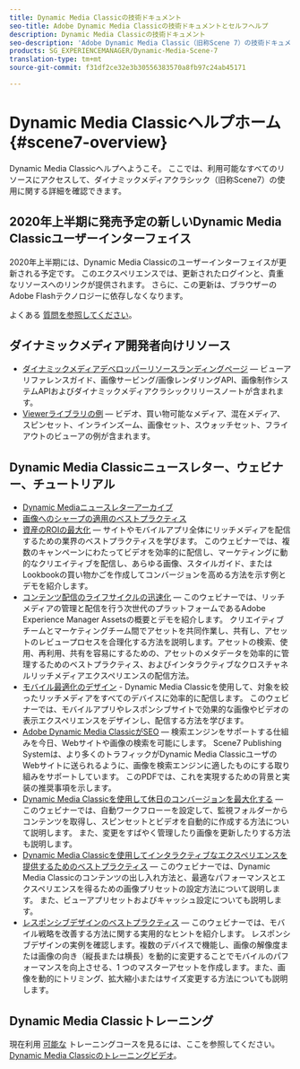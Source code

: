 ```yaml
---
title: Dynamic Media Classicの技術ドキュメント
seo-title: Adobe Dynamic Media Classicの技術ドキュメントとセルフヘルプ
description: Dynamic Media Classicの技術ドキュメント
seo-description: 'Adobe Dynamic Media Classic（旧称Scene 7）の技術ドキュメント、リリースノートおよびセルフヘルプマテリアル '
products: SG_EXPERIENCEMANAGER/Dynamic-Media-Scene-7
translation-type: tm+mt
source-git-commit: f31df2ce32e3b30556383570a8fb97c24ab45171

---
```



# Dynamic Media Classicヘルプホーム {#scene7-overview}

Dynamic Media Classicヘルプへようこそ。 ここでは、利用可能なすべてのリソースにアクセスして、ダイナミックメディアクラシック（旧称Scene7）の使用に関する詳細を確認できます。

## 2020年上半期に発売予定の新しいDynamic Media Classicユーザーインターフェイス

2020年上半期には、Dynamic Media Classicのユーザーインターフェイスが更新される予定です。 このエクスペリエンスでは、更新されたログインと、貴重なリソースへのリンクが提供されます。 さらに、この更新は、ブラウザーのAdobe Flashテクノロジーに依存しなくなります。

よくある [質問を参照してください](new-ui-2020.md)。

## ダイナミックメディア開発者向けリソース

* [ダイナミックメディアデベロッパーリソースランディングページ](https://docs.adobe.com/content/help/en/dynamic-media-developer-resources/landing/home.html) — ビューアリファレンスガイド、画像サービング/画像レンダリングAPI、画像制作システムAPIおよびダイナミックメディアクラシックリリースノートが含まれます。
* [Viewerライブラリの例](https://landing.adobe.com/en/na/dynamic-media/ctir-2755/live-demos.html) — ビデオ、買い物可能なメディア、混在メディア、スピンセット、インラインズーム、画像セット、スウォッチセット、フライアウトのビューアの例が含まれます。

## Dynamic Media Classicニュースレター、ウェビナー、チュートリアル

* [Dynamic Mediaニュースレターアーカイブ](dynamic-media-newsletter.md)
* [画像へのシャープの適用のベストプラクティス](/help/assets/s7_sharpening_images.pdf)
* [資産のROIの最大化](https://adobecustomersuccess.adobeconnect.com/p5ar3hfrrec/?launcher=false&fcsContent=true&pbMode=normal&proto=true) — サイトやモバイルアプリ全体にリッチメディアを配信するための業界のベストプラクティスを学びます。 このウェビナーでは、複数のキャンペーンにわたってビデオを効率的に配信し、マーケティングに動的なクリエイティブを配信し、あらゆる画像、スタイルガイド、またはLookbookの買い物かごを作成してコンバージョンを高める方法を示す例とデモを紹介します。
* [コンテンツ配信のライフサイクルの迅速化](https://adobecustomersuccess.adobeconnect.com/p88ducm9pqv/) — このウェビナーでは、リッチメディアの管理と配信を行う次世代のプラットフォームであるAdobe Experience Manager Assetsの概要とデモを紹介します。 クリエイティブチームとマーケティングチーム間でアセットを共同作業し、共有し、アセットのレビュープロセスを合理化する方法を説明します。アセットの検索、使用、再利用、共有を容易にするための、アセットのメタデータを効率的に管理するためのベストプラクティス、およびインタラクティブなクロスチャネルリッチメディアエクスペリエンスの配信方法。
* [モバイル最適化のデザイン](https://adobecustomersuccess.adobeconnect.com/p6oqd3wydif/?launcher=false&fcsContent=true&pbMode=normal&proto=true) - Dynamic Media Classicを使用して、対象を絞ったリッチメディアをすべてのデバイスに効率的に配信します。 このウェビナーでは、モバイルアプリやレスポンシブサイトで効果的な画像やビデオの表示エクスペリエンスをデザインし、配信する方法を学びます。
* [Adobe Dynamic Media ClassicがSEO](/help/assets/s7_seo.pdf) — 検索エンジンをサポートする仕組みを今日、Webサイトや画像の検索を可能にします。 Scene7 Publishing Systemは、より多くのトラフィックがDynamic Media ClassicユーザのWebサイトに送られるように、画像を検索エンジンに適したものにする取り組みをサポートしています。 このPDFでは、これを実現するための背景と実装の推奨事項を示します。
* [Dynamic Media Classicを使用して休日のコンバージョンを最大化する](https://adobecustomersuccess.adobeconnect.com/p32n1yr85c9/?proto=true) — このウェビナーでは、自動ワークフローーを設定して、監視フォルダーからコンテンツを取得し、スピンセットとビデオを自動的に作成する方法について説明します。 また、変更をすばやく管理したり画像を更新したりする方法も説明します。
* [Dynamic Media Classicを使用してインタラクティブなエクスペリエンスを提供するためのベストプラクティス](http://seminars.adobeconnect.com/p7wb8ej3u6d/) — このウェビナーでは、Dynamic Media Classicのコンテンツの出し入れ方法と、最適なパフォーマンスとエクスペリエンスを得るための画像プリセットの設定方法について説明します。 また、ビューアプリセットおよびキャッシュ設定についても説明します。
* [レスポンシブデザインのベストプラクティス](http://offers.adobe.com/en/na/marketing/landings/_40458_responsive_design_live_on_demand_webinar.html) — このウェビナーでは、モバイル戦略を改善する方法に関する実用的なヒントを紹介します。 レスポンシブデザインの実例を確認します。複数のデバイスで機能し、画像の解像度または画像の向き（縦長または横長）を動的に変更することでモバイルのパフォーマンスを向上させる、1 つのマスターアセットを作成します。また、画像を動的にトリミング、拡大縮小またはサイズ変更する方法についても説明します。

## Dynamic Media Classicトレーニング

現在利用 [可能な](http://training.adobe.com/training/courses.html#product=adobe-scene7) トレーニングコースを見るには、ここを参照してください。
[Dynamic Media Classicのトレーニングビデオ](/help/training-videos.md)。

<!-- old path was (https://marketing.adobe.com/resources/help/en_US/s7/training-videos/) -->
